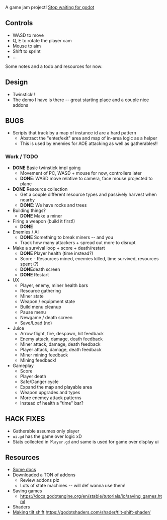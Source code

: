 A game jam project! [Stop waiting for godot](https://itch.io/jam/stop-waiting-for-godot)

## Controls
- WASD to move
- Q, E to rotate the player cam
- Mouse to aim
- Shift to sprint
- ...

Some notes and a todo and resources for now:

## Design
- Twinstick!!
- The demo I have is there -- great starting place and a couple nice addons

## BUGS
- Scripts that track by a map of instance id are a hard pattern
  - Abstract the "enter/exit" area and map of in-area logic as a helper
  - This is used by enemies for AOE attacking as well as gatherables!!


### Work / TODO
- **DONE** Basic twinstick impl going
  - Movement of PC, WASD + mouse for now, controllers later
  - **DONE**: WASD move relative to camera, face mouse projected to plane
- **DONE** Resource collection
  - Get a couple different resource types and passively harvest when nearby
  - **DONE**: We have rocks and trees
- Building things?
  - **DONE** Make a miner
- Firing a weapon (build it first!)
  - **DONE**
- Enemies / AI
  - **DONE** Something to break miners -- and you
  - Track how many attackers + spread out more to disrupt
- Make a survival loop + score + death/restart
  - **DONE** Player health (time instead?)
  - Score - Resources mined, enemies killed, time survived, resources spent (?)
  - **DONE**death screen
  - **DONE** Restart
- UX
  - Player, enemy, miner health bars
  - Resource gathering
  - Miner state
  - Weapon / equipment state
  - Build menu cleanup
  - Pause menu
  - Newgame / death screen
  - Save/Load (no)
- Juice
  - Arrow flight, fire, despawn, hit feedback
  - Enemy attack, damage, death feedback
  - Miner attack, damage, death feedback
  - Player attack, damage, death feedback
  - Miner mining feedback
  - Mining feedback!
- Gameplay
  - Score
  - Player death
  - Safe/Danger cycle
  - Expand the map and playable area
  - Weapon upgrades and types
  - More enemey attack patterns
  - Instead of health a "time" bar?

## HACK FIXES
- Gatherable assumes only player
- `ui.gd` has the game over logic xD
- Stats collected in `Player.gd` and same is used for game over display ui

## Resources
- [Some docs](https://docs.godotengine.org/en/stable/tutorials/physics/rigid_body.html)
- Downloaded a TON of addons
  - Review addons plz
  - Lots of state machines -- will def wanna use them!
- Saving games
  - https://docs.godotengine.org/en/stable/tutorials/io/saving_games.html
-	Shaders
- [Making tilt shift](https://www.youtube.com/watch?v=TZxsssoLwM8) https://godotshaders.com/shader/tilt-shift-shader/
